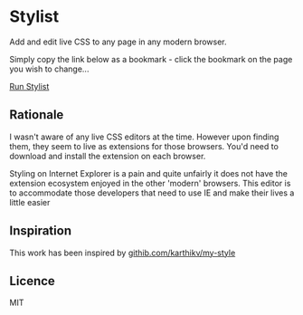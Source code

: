 # Stylist

Add and edit live CSS to any page in any modern browser.

Simply copy the link below as a bookmark - click the bookmark on the page you wish to change...

[Run Stylist]("javascript:{SCRIPT}" "Run Stylist")

## Rationale

I wasn't aware of any live CSS editors at the time. However upon finding them, they seem to live as extensions for those browsers. You'd need to download and install the extension on each browser. 
		
Styling on Internet Explorer is a pain and quite unfairly it does not have the extension ecosystem enjoyed in the other 'modern' browsers. This editor is to accommodate those developers that need to use IE and make their lives a little easier

## Inspiration		

This work has been inspired by <a href="http://githib.com/karthikv/my-style">githib.com/karthikv/my-style</a>

## Licence

MIT